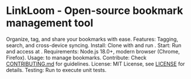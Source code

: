 # LinkLoom - Open-source bookmark management tool
Organize, tag, and share your bookmarks with ease.
Features: Tagging, search, and cross-device syncing.
Install: Clone with  and run .
Start: Run  and access at .
Requirements: Node.js 18.0+, modern browser (Chrome, Firefox).
Usage:  to manage bookmarks.
Contribute: Check [CONTRIBUTING.md](CONTRIBUTING.md) for guidelines.
License: MIT License, see [LICENSE](LICENSE) for details.
Testing: Run  to execute unit tests.
